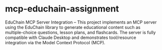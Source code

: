 # mcp-educhain-assignment
EduChain MCP Server Integration – This project implements an MCP server using the EduChain library to generate educational content such as multiple-choice questions, lesson plans, and flashcards. The server is fully compatible with Claude Desktop and demonstrates tool/resource integration via the Model Context Protocol (MCP).
